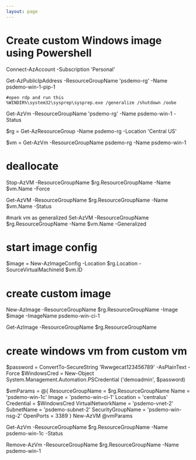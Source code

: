 ```yaml
---
layout: page
---
```

# Create custom Windows image using Powershell

Connect-AzAccount -Subscription 'Personal'

Get-AzPublicIpAddress -ResourceGroupName 'psdemo-rg' -Name psdemo-win-1-pip-1

    #open rdp and run this
    %WINDIR%\system32\sysprep\sysprep.exe /generalize /shutdown /oobe

Get-AzVm -ResourceGroupName 'psdemo-rg' -Name psdemo-win-1 -Status

$rg = Get-AzResourceGroup -Name psdemo-rg -Location 'Central US'

$vm = Get-AzVm -ResourceGroupName psdemo-rg -Name psdemo-win-1

# deallocate
Stop-AzVM -ResourceGroupName $rg.ResourceGroupName -Name $vm.Name -Force

Get-AzVM -ResourceGroupName $rg.ResourceGroupName -Name $vm.Name -Status

#mark vm as generalized
Set-AzVM -ResourceGroupName $rg.ResourceGroupName -Name $vm.Name -Generalized

# start image config
$image = New-AzImageConfig -Location $rg.Location -SourceVirtualMachineId $vm.ID

# create custom image
New-AzImage -ResourceGroupName $rg.ResourceGroupName -Image $image -ImageName psdemo-win-ci-1

Get-AzImage -ResourceGroupName $rg.ResourceGroupName



# create windows vm from custom vm 

$password = ConvertTo-SecureString 'Rwwgecat123456789' -AsPlainText -Force
$WindowsCred = New-Object System.Management.Automation.PSCredential ('demoadmin', $password)

$vmParams = @{
    ResourceGroupName = $rg.ResourceGroupName
    Name = 'psdemo-win-1c'
    Image = 'psdemo-win-ci-1'
    Location = 'centralus'
    Credential = $WindowsCred
    VirtualNetworkName = 'psdemo-vnet-2'
    SubnetName = 'psdemo-subnet-2'
    SecurityGroupName = 'psdemo-win-nsg-2'
    OpenPorts = 3389
}
New-AzVM @vmParams

Get-AzVm -ResourceGroupName $rg.ResourceGroupName -Name psdemo-win-1c -Status

Remove-AzVm -ResourceGroupName $rg.ResourceGroupName -Name psdemo-win-1